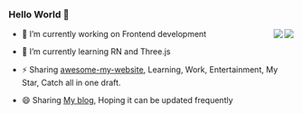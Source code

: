 ### Hello World 👋
<img align="right" src="https://github-readme-stats.vercel.app/api?username=zzugbb&hide_title=true&show_icons=true&theme=radical&count_private=true&include_all_commits=true" />
<img align="right" src="https://github-readme-stats.vercel.app/api/top-langs/?username=zzugbb&layout=compact&theme=tokyonight&card_width=467"/>

- 🔭 I’m currently working on Frontend development

- 🌱 I’m currently learning RN and Three.js

- ⚡ Sharing [awesome-my-website](https://zzugbb.github.io/awesome-my-website/), Learning, Work, Entertainment, My Star, Catch all in one draft.

- 😄 Sharing [My blog](https://zzugbb.github.io/), Hoping it can be updated frequently



<!--
**zzugbb/zzugbb** is a ✨ _special_ ✨ repository because its `README.md` (this file) appears on your GitHub profile.

Here are some ideas to get you started:

- 🔭 I’m currently working on ...
- 🌱 I’m currently learning ...
- 👯 I’m looking to collaborate on ...
- 🤔 I’m looking for help with ...
- 💬 Ask me about ...
- 📫 How to reach me: ...
- 😄 Pronouns: ...
- ⚡ Fun fact: ...
-->

